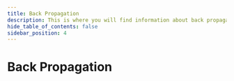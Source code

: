 ```yaml
---
title: Back Propagation
description: This is where you will find information about back propagation.
hide_table_of_contents: false
sidebar_position: 4
---
```


# Back Propagation
